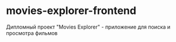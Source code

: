 # movies-explorer-frontend
Дипломный проект "Movies Explorer" - приложение для поиска и просмотра фильмов
